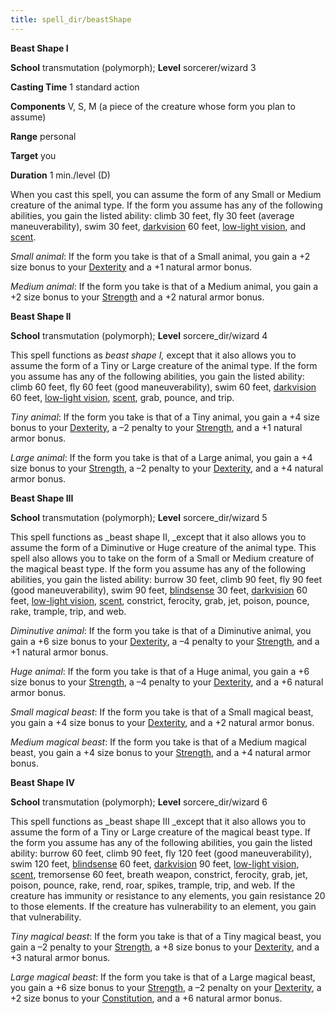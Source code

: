 ```yaml
---
title: spell_dir/beastShape
---
```

 **Beast Shape I**

**School** transmutation (polymorph); **Level** sorcerer/wizard 3

**Casting Time** 1 standard action

**Components** V, S, M (a piece of the creature whose form you plan to assume)

**Range** personal

**Target** you

**Duration** 1 min./level (D)

When you cast this spell, you can assume the form of any Small or Medium creature of the animal type. If the form you assume has any of the following abilities, you gain the listed ability: climb 30 feet, fly 30 feet (average maneuverability), swim 30 feet, [darkvision](../glossary#_darkvision) 60 feet, [low-light vision](../glossary#_low-light-vision), and [scent](../glossary#_scent).

_Small animal_: If the form you take is that of a Small animal, you gain a +2 size bonus to your [Dexterity](../gettingStarted#_dexterity) and a +1 natural armor bonus.

_Medium animal_: If the form you take is that of a Medium animal, you gain a +2 size bonus to your [Strength](../gettingStarted#_strength) and a +2 natural armor bonus.

**Beast Shape II**

**School** transmutation (polymorph); **Level** sorcere_dir/wizard 4

This spell functions as _beast shape I,_ except that it also allows you to assume the form of a Tiny or Large creature of the animal type. If the form you assume has any of the following abilities, you gain the listed ability: climb 60 feet, fly 60 feet (good maneuverability), swim 60 feet, [darkvision](../glossary#_darkvision) 60 feet, [low-light vision](../glossary#_low-light-vision), [scent](../glossary#_scent), grab, pounce, and trip.

_Tiny animal_: If the form you take is that of a Tiny animal, you gain a +4 size bonus to your [Dexterity](../gettingStarted#_dexterity), a –2 penalty to your [Strength](../gettingStarted#_strength), and a +1 natural armor bonus.

_Large animal_: If the form you take is that of a Large animal, you gain a +4 size bonus to your [Strength](../gettingStarted#_strength), a –2 penalty to your [Dexterity](../gettingStarted#_dexterity), and a +4 natural armor bonus.

**Beast Shape III**

**School** transmutation (polymorph); **Level** sorcere_dir/wizard 5

This spell functions as _beast shape II, _except that it also allows you to assume the form of a Diminutive or Huge creature of the animal type. This spell also allows you to take on the form of a Small or Medium creature of the magical beast type. If the form you assume has any of the following abilities, you gain the listed ability: burrow 30 feet, climb 90 feet, fly 90 feet (good maneuverability), swim 90 feet, [blindsense](../glossary#_blindsight-and-blindsense) 30 feet, [darkvision](../glossary#_darkvision) 60 feet, [low-light vision](../glossary#_low-light-vision), [scent](../glossary#_scent), constrict, ferocity, grab, jet, poison, pounce, rake, trample, trip, and web.

_Diminutive animal_: If the form you take is that of a Diminutive animal, you gain a +6 size bonus to your [Dexterity](../gettingStarted#_dexterity), a –4 penalty to your [Strength](../gettingStarted#_strength), and a +1 natural armor bonus.

_Huge animal_: If the form you take is that of a Huge animal, you gain a +6 size bonus to your [Strength](../gettingStarted#_strength), a –4 penalty to your [Dexterity](../gettingStarted#_dexterity), and a +6 natural armor bonus.

_Small magical beast_: If the form you take is that of a Small magical beast, you gain a +4 size bonus to your [Dexterity](../gettingStarted#_dexterity), and a +2 natural armor bonus.

_Medium magical beast_: If the form you take is that of a Medium magical beast, you gain a +4 size bonus to your [Strength](../gettingStarted#_strength), and a +4 natural armor bonus.

**Beast Shape IV**

**School** transmutation (polymorph); **Level** sorcere_dir/wizard 6

This spell functions as _beast shape III _except that it also allows you to assume the form of a Tiny or Large creature of the magical beast type. If the form you assume has any of the following abilities, you gain the listed ability: burrow 60 feet, climb 90 feet, fly 120 feet (good maneuverability), swim 120 feet, [blindsense](../glossary#_blindsight-and-blindsense) 60 feet, [darkvision](../glossary#_darkvision) 90 feet, [low-light vision](../glossary#_low-light-vision), [scent](../glossary#_scent), tremorsense 60 feet, breath weapon, constrict, ferocity, grab, jet, poison, pounce, rake, rend, roar, spikes, trample, trip, and web. If the creature has immunity or resistance to any elements, you gain resistance 20 to those elements. If the creature has vulnerability to an element, you gain that vulnerability.

_Tiny magical beast_: If the form you take is that of a Tiny magical beast, you gain a –2 penalty to your [Strength](../gettingStarted#_strength), a +8 size bonus to your [Dexterity](../gettingStarted#_dexterity), and a +3 natural armor bonus.

_Large magical beast_: If the form you take is that of a Large magical beast, you gain a +6 size bonus to your [Strength](../gettingStarted#_strength), a –2 penalty on your [Dexterity](../gettingStarted#_dexterity), a +2 size bonus to your [Constitution](../gettingStarted#_constitution), and a +6 natural armor bonus.

